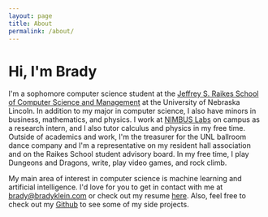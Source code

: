 ```yaml
---
layout: page
title: About
permalink: /about/
---
```


# Hi, I'm Brady

I'm a sophomore computer science student at the [Jeffrey S. Raikes School of Computer Science and Management][raikes] at the University of Nebraska Lincoln. In addition to my major in computer science, I also have minors in business, mathematics, and physics. I work at [NIMBUS Labs][nimbus] on campus as a research intern, and I also tutor calculus and physics in my free time. Outside of academics and work, I'm the treasurer for the UNL ballroom dance company and I'm a representative on my resident hall association and on the Raikes School student advisory board. In my free time, I play Dungeons and Dragons, write, play video games, and rock climb.

My main area of interest in computer science is machine learning and artificial intelligence. I'd love for you to get in contact with me at [brady@bradyklein.com][email] or check out my resume [here][resume]. Also, feel free to check out my [Github][github] to see some of my side projects.

[raikes]: https://raikes.unl.edu
[nimbus]: https://nimbus.unl.edu
[email]: mailto:brady@bradyklein.com
[resume]: /docs/resume2018.pdf
[github]: https://github.com/bklein18
